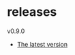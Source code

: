 # releases

v0.9.0

* [The latest version](https://github.com/inkdropapp/releases/releases/latest)

